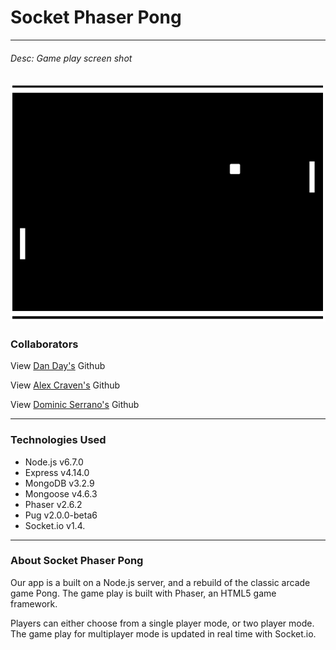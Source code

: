 # Socket Phaser Pong
---

###### Desc: Game play screen shot
![Screen Shot of Single Player game](./screenshot1.png)

### Collaborators
View [Dan Day's](https://github.com/danrday) Github


View [Alex Craven's](https://github.com/wacraven) Github


View [Dominic Serrano's](https://github.com/DominicSerranoC14) Github

---
### Technologies Used

- Node.js v6.7.0
- Express v4.14.0
- MongoDB v3.2.9
- Mongoose v4.6.3
- Phaser v2.6.2
- Pug v2.0.0-beta6
- Socket.io v1.4.

---
### About Socket Phaser Pong

Our app is a built on a Node.js server, and a rebuild of the classic arcade game Pong.
The game play is built with Phaser, an HTML5 game framework.

Players can either choose from a single player mode, or two player mode. The game play for multiplayer mode is updated in real time with Socket.io.
